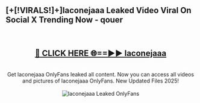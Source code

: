 <h2>[+[!VIRALS!]+]laconejaaa Leaked Video Viral On Social X Trending Now - qouer</h2>
<br>
<div align="center">
<h2><a href="https://libra.edu.pl?laconejaaa" rel="nofollow">🔴 CLICK HERE 🌐==►► laconejaaa</a></h2>
<br>
Get laconejaaa OnlyFans leaked all content. Now you can access all videos and pictures of laconejaaa OnlyFans. New Updated Files 2025!
<br>
<br>
<a href="https://libra.edu.pl?laconejaaa" rel="nofollow" data-target="animated-image.originalLink"><img src="https://i.ibb.co.com/WyWwxjT/player-gif2.gif" alt="laconejaaa Leaked OnlyFans" style="max-width: 100%; display: inline-block;" data-target="animated-image.originalImage"></a>
</div>
<br>